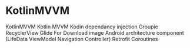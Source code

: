 # KotlinMVVM
KotlinMVVM 
Kotlin 
MVVM
Kodin dependancy injection 
Groupie RecyclerView
Glide For Download image
Android architecture component (LifeData ViewModel Navigation Controller)
Retrofit
Coroutines
